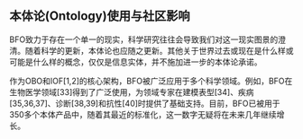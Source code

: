 ## 本体论(Ontology)使用与社区影响

BFO致力于存在一个单一的现实，科学研究往往会导致我们对这一现实图景的澄清。随着科学的更新，本体论也应随之更新。其他关于世界过去或现在是什么样或可能是什么样的概念，仅仅是信息实体，并不施加进一步的本体论承诺。

作为OBO和IOF[1,2]的核心架构，BFO被广泛应用于多个科学领域。例如，BFO在生物医学领域[33]得到了广泛使用，为领域专家在建模表型[34]、疾病[35,36,37]、诊断[38,39]和抗性[40]时提供了基础支持。目前，BFO已被用于350多个本体产品中，随着其最近的标准化，这一数字无疑将在未来几年继续增长。
